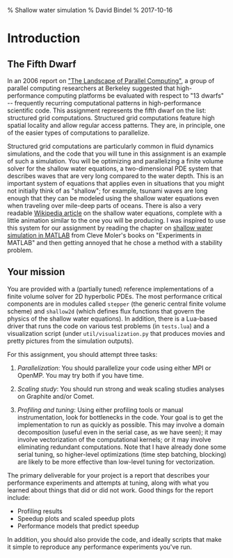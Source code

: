 % Shallow water simulation
% David Bindel
% 2017-10-16

# Introduction

## The Fifth Dwarf

In an 2006 report on ["The Landscape of Parallel Computing"][view],
a group of parallel computing researchers at Berkeley suggested
that high-performance computing platforms be evaluated with respect
to "13 dwarfs" -- frequently recurring computational patterns in
high-performance scientific code.  This assignment represents the
fifth dwarf on the list: structured grid computations.  Structured
grid computations feature high spatial locality and allow regular
access patterns.  They are, in principle, one of the easier types of
computations to parallelize.

Structured grid computations are particularly common in fluid dynamics
simulations, and the code that you will tune in this assignment is an
example of such a simulation.  You will be optimizing and
parallelizing a finite volume solver for the shallow water equations,
a two-dimensional PDE system that describes waves that are very long
compared to the water depth.  This is an important system of equations
that applies even in situations that you might not initially think of
as "shallow"; for example, tsunami waves are long enough that they can
be modeled using the shallow water equations even when traveling over
mile-deep parts of oceans.  There is also a very readable
[Wikipedia article][wiki] on the shallow water equations, complete
with a little animation similar to the one you will be producing.  I
was inspired to use this system for our assignment by reading the
chapter on [shallow water simulation in MATLAB][exm] from Cleve
Moler's books on "Experiments in MATLAB" and then getting annoyed that
he chose a method with a stability problem.

[view]: http://www.eecs.berkeley.edu/Pubs/TechRpts/2006/EECS-2006-183.pdf
[exm]: https://www.mathworks.com/moler/exm/chapters/water.pdf
[wiki]: https://en.wikipedia.org/wiki/Shallow_water_equations

## Your mission

You are provided with a (partially tuned) reference implementations of
a finite volume solver for 2D hyperbolic PDEs.  The most performance
critical components are in modules called `stepper` (the generic
central finite volume scheme) and `shallow2d` (which defines flux
functions that govern the physics of the shallow water equations).  In
addition, there is a Lua-based driver that runs the code on various
test problems (in `tests.lua`) and a visualization script (under
`util/visualization.py` that produces movies and pretty pictures from
the simulation outputs).

For this assignment, you should attempt three tasks:

1.  *Parallelization*: You should parallelize your code using either
    MPI or OpenMP.  You may try both if you have time.

2.  *Scaling study*: You should run strong and weak scaling studies
    analyses on Graphite and/or Comet.

3.  *Profiling and tuning*: Using either profiling tools or manual
    instrumentation, look for bottlenecks in the code.  Your goal is
    to get the implementation to run as quickly as possible.  This may
    involve a domain decomposition (useful even in the serial case, as
    we have seen); it may involve vectorization of the computational
    kernels; or it may involve eliminating redundant computations.
    Note that I have already done some serial tuning, so higher-level
    optimizations (time step batching, blocking) are likely to be more
    effective than low-level tuning for vectorization.

The primary deliverable for your project is a report that describes
your performance experiments and attempts at tuning, along with what
you learned about things that did or did not work.  Good things for
the report include:

- Profiling results
- Speedup plots and scaled speedup plots
- Performance models that predict speedup

In addition, you should also provide the code, and ideally scripts
that make it simple to reproduce any performance experiments you've
run.
